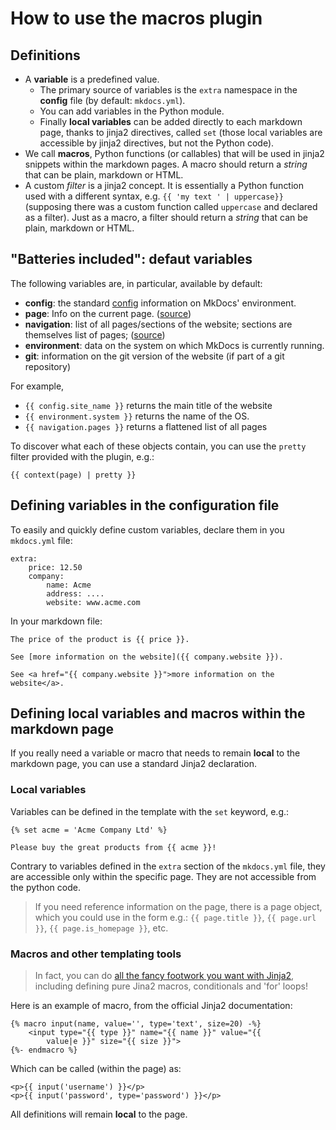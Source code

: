 How to use the macros plugin
============================

Definitions
-----------

-   A **variable** is a predefined value.
    -   The primary source of variables is the `extra` namespace in the
        **config** file (by default: `mkdocs.yml`).
    -   You can add variables in the Python module.
    -   Finally **local variables** can be added directly to each
        markdown page, thanks to jinja2 directives, called `set` (those
        local variables are accessible by jinja2 directives, but not the
        Python code).
-   We call **macros**, Python functions (or callables) that will be
    used in jinja2 snippets within the markdown pages. A macro should
    return a *string* that can be plain, markdown or HTML.
-   A custom *filter* is a jinja2 concept. It is essentially a Python
    function used with a different syntax,
    e.g. `{{ 'my text ' | uppercase}}` (supposing there was a custom
    function called `uppercase` and declared as a filter). Just as a
    macro, a filter should return a *string* that can be plain, markdown
    or HTML.

"Batteries included": defaut variables
--------------------------------------

The following variables are, in particular, available by default:

-   **config**: the standard
    [config](https://www.mkdocs.org/user-guide/configuration/#project-information)
    information on MkDocs' environment.
-   **page**: Info on the current page.
    ([source](https://github.com/mkdocs/mkdocs/blob/master/mkdocs/structure/pages.py))
-   **navigation**: list of all pages/sections of the website; sections
    are themselves list of pages;
    ([source](https://github.com/mkdocs/mkdocs/blob/master/mkdocs/structure/nav.py))
-   **environment**: data on the system on which MkDocs is currently
    running.
-   **git**: information on the git version of the website (if part of a
    git repository)

For example, 

- `{{ config.site_name }}` returns the main title of the
website
- `{{ environment.system }}` returns the name of the OS.
- `{{ navigation.pages }}` returns a flattened list of all pages

To discover what each of these objects contain, you can use the `pretty`
filter provided with the plugin, e.g.:

    {{ context(page) | pretty }}

Defining variables in the configuration file
--------------------------------------------

To easily and quickly define custom variables, declare them in you
`mkdocs.yml` file:

``` {.yaml}
extra:
    price: 12.50
    company:
        name: Acme
        address: ....
        website: www.acme.com
```

In your markdown file:

``` {.markdown}
The price of the product is {{ price }}.

See [more information on the website]({{ company.website }}).

See <a href="{{ company.website }}">more information on the website</a>.
```


Defining local variables and macros within the markdown page
------------------------------------------------------------

If you really need a variable or macro that needs to remain **local** to
the markdown page, you can use a standard Jinja2 declaration.

### Local variables

Variables can be defined in the template with the `set` keyword, e.g.:

``` {.jinja2}
{% set acme = 'Acme Company Ltd' %}

Please buy the great products from {{ acme }}!
```

Contrary to variables defined in the `extra` section of the `mkdocs.yml`
file, they are accessible only within the specific page. They are not
accessible from the python code.

> If you need reference information on the page, there is a page object,
> which you could use in the form e.g.: `{{ page.title }}`,
> `{{ page.url }}`, `{{ page.is_homepage }}`, etc.

### Macros and other templating tools

> In fact, you can do [all the fancy footwork you want with
> Jinja2](http://jinja.pocoo.org/docs/2.10/templates/), including
> defining pure Jina2 macros, conditionals and 'for' loops!

Here is an example of macro, from the official Jinja2 documentation:

``` {.jinja2}
{% macro input(name, value='', type='text', size=20) -%}
    <input type="{{ type }}" name="{{ name }}" value="{{
        value|e }}" size="{{ size }}">
{%- endmacro %}
```

Which can be called (within the page) as:

``` {.jinja2}
<p>{{ input('username') }}</p>
<p>{{ input('password', type='password') }}</p>
```

All definitions will remain **local** to the page.

